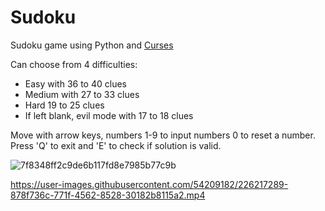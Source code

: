 # Sudoku
Sudoku game using Python and [Curses](https://docs.python.org/3/howto/curses.html)

Can choose from 4 difficulties:
- Easy with 36 to 40 clues
- Medium with 27 to 33 clues
- Hard 19 to 25 clues
- If left blank, evil mode with 17 to 18 clues

Move with arrow keys, numbers 1-9 to input numbers 0 to reset a number.
Press 'Q' to exit and 'E' to check if solution is valid.

![7f8348ff2c9de6b117fd8e7985b77c9b](https://user-images.githubusercontent.com/54209182/226217282-8610cb41-f6b4-49df-8a71-9663cf93276d.png)


https://user-images.githubusercontent.com/54209182/226217289-878f736c-771f-4562-8528-30182b8115a2.mp4
